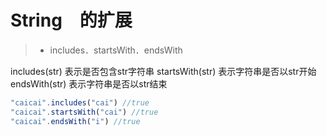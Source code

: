 # String　的扩展

>* includes．startsWith．endsWith

includes(str) 表示是否包含str字符串
startsWith(str) 表示字符串是否以str开始
endsWith(str) 表示字符串是否以str结束
```javascript
"caicai".includes("cai") //true
"caicai".startsWith("cai") //true
"caicai".endsWith("i") //true
```